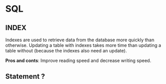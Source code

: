 # SQL

## INDEX

Indexes are used to retrieve data from the database more quickly than otherwise. Updating a table with indexes takes more time than updating a table without (because the indexes also need an update).

**Pros and conts**: Improve reading speed and decrease writing speed.

## Statement ?
